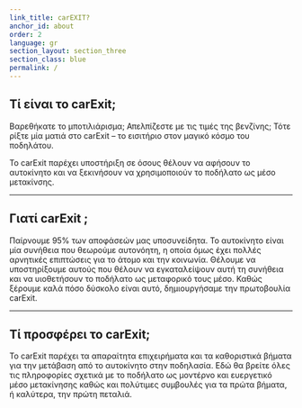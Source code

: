 ```yaml
---
link_title: carEXIT?
anchor_id: about
order: 2
language: gr
section_layout: section_three
section_class: blue
permalink: /
---
```


## Τί είναι το **car**Exit;
Βαρεθήκατε το μποτιλιάρισμα; Απελπίζεστε με τις τιμές της βενζίνης; Τότε ρίξτε μία ματιά στο carExit – το εισιτήριο στον μαγικό κόσμο του ποδηλάτου.

Το carExit παρέχει υποστήριξη σε όσους θέλουν να αφήσουν το αυτοκίνητο και να ξεκινήσουν να χρησιμοποιούν το ποδήλατο ως μέσο μετακίνσης.

***

## Γιατί **car**Exit ;
Παίρνουμε 95% των αποφάσεών μας υποσυνείδητα. Το αυτοκίνητο είναι μία συνήθεια που θεωρούμε αυτονόητη, η οποία όμως έχει πολλές αρνητικές επιπτώσεις για το άτομο και την κοινωνία. Θέλουμε να υποστηρίξουμε αυτούς που θέλουν να εγκαταλείψουν αυτή τη συνήθεια και να υιοθετήσουν το ποδήλατο ως μεταφορικό τους μέσο. Καθώς ξέρουμε καλά πόσο δύσκολο είναι αυτό, δημιουργήσαμε την πρωτοβουλία carExit.

***

## Τί προσφέρει το **car**Exit;
Το carExit παρέχει τα απαραίτητα επιχειρήματα και τα καθοριστικά βήματα για την μετάβαση από το αυτοκίνητο στην ποδηλασία. Εδώ θα βρείτε όλες τις πληροφορίες σχετικά με το ποδήλατο ως μοντέρνο και ευεργετικό μέσο μετακίνησης καθώς και πολύτιμες συμβουλές για τα πρώτα βήματα, ή καλύτερα, την πρώτη πεταλιά.
